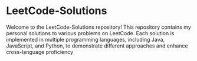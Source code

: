 # LeetCode-Solutions
Welcome to the LeetCode-Solutions repository! This repository contains my personal solutions to various problems on LeetCode. Each solution is implemented in multiple programming languages, including Java, JavaScript, and Python, to demonstrate different approaches and enhance cross-language proficiency
